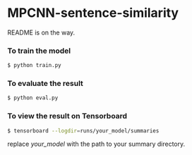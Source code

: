# MPCNN-sentence-similarity
README is on the way.

### To train the model

```bash
$ python train.py
```

### To evaluate the result

```bash
$ python eval.py
```

### To view the result on Tensorboard

```bash
$ tensorboard --logdir=runs/your_model/summaries
```
replace *your_model* with the path to your summary directory.
